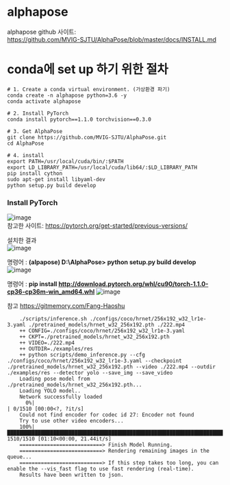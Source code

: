 # alphapose
alphapose github 사이트:  
https://github.com/MVIG-SJTU/AlphaPose/blob/master/docs/INSTALL.md  

# conda에 set up 하기 위한 절차
    # 1. Create a conda virtual environment. (가상환경 파기)
    conda create -n alphapose python=3.6 -y
    conda activate alphapose

    # 2. Install PyTorch 
    conda install pytorch==1.1.0 torchvision==0.3.0

    # 3. Get AlphaPose
    git clone https://github.com/MVIG-SJTU/AlphaPose.git
    cd AlphaPose

    # 4. install
    export PATH=/usr/local/cuda/bin/:$PATH
    export LD_LIBRARY_PATH=/usr/local/cuda/lib64/:$LD_LIBRARY_PATH
    pip install cython
    sudo apt-get install libyaml-dev
    python setup.py build develop

### Install PyTorch 
![image](https://user-images.githubusercontent.com/56099627/74317512-e5a2d400-4dbe-11ea-981f-dbf7ffa18a8f.png)  
참고한 사이트: https://pytorch.org/get-started/previous-versions/  

설치한 결과  
![image](https://user-images.githubusercontent.com/56099627/74317849-7679af80-4dbf-11ea-89a6-c0c45f175a2c.png)  
  
명령어 : **(alpapose) D:\AlphaPose> python setup.py build develop**  
![image](https://user-images.githubusercontent.com/56099627/74507535-0ba3b200-4f40-11ea-8046-23f1a23349d3.png)  
  
명령어 : **pip install http://download.pytorch.org/whl/cu90/torch-1.1.0-cp36-cp36m-win_amd64.whl**
![image](https://user-images.githubusercontent.com/56099627/74512015-aef9c480-4f4a-11ea-8daa-aa707ae37841.png)  


참고
https://gitmemory.com/Fang-Haoshu

        ./scripts/inference.sh ./configs/coco/hrnet/256x192_w32_lr1e-3.yaml ./pretrained_models/hrnet_w32_256x192.pth ./222.mp4
        ++ CONFIG=./configs/coco/hrnet/256x192_w32_lr1e-3.yaml
        ++ CKPT=./pretrained_models/hrnet_w32_256x192.pth
        ++ VIDEO=./222.mp4
        ++ OUTDIR=./examples/res
        ++ python scripts/demo_inference.py --cfg ./configs/coco/hrnet/256x192_w32_lr1e-3.yaml --checkpoint ./pretrained_models/hrnet_w32_256x192.pth --video ./222.mp4 --outdir ./examples/res --detector yolo --save_img --save_video
        Loading pose model from ./pretrained_models/hrnet_w32_256x192.pth...
        Loading YOLO model..
        Network successfully loaded
          0%|                                                                                                                                                                                     | 0/1510 [00:00<?, ?it/s]
        Could not find encoder for codec id 27: Encoder not found
        Try to use other video encoders...
        100%|██████████████████████████████████████████████████████████████████████████████████████████████████████████████████████████████████████████████████████████████████████████| 1510/1510 [01:10<00:00, 21.44it/s]
        ===========================> Finish Model Running.
        ===========================> Rendering remaining images in the queue...
        ===========================> If this step takes too long, you can enable the --vis_fast flag to use fast rendering (real-time).
        Results have been written to json.
